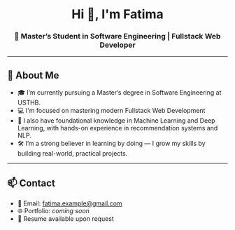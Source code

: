 <h1 align="center">Hi 👋, I'm Fatima</h1>
<h3 align="center">🚀 Master’s Student in Software Engineering | Fullstack Web Developer</h3>

---

## 🌱 About Me

- 🎓 I’m currently pursuing a Master’s degree in Software Engineering at USTHB.  
- 💻 I'm focused on mastering modern Fullstack Web Development 
- 🤖 I also have foundational knowledge in Machine Learning and Deep Learning, with hands-on experience in recommendation systems and NLP.  
- 🛠 I’m a strong believer in learning by doing — I grow my skills by building real-world, practical projects.  

---

## 📫 Contact

- 📧 Email: fatima.example@gmail.com  
- 🌐 Portfolio: *coming soon*  
- 📄 Resume available upon request
